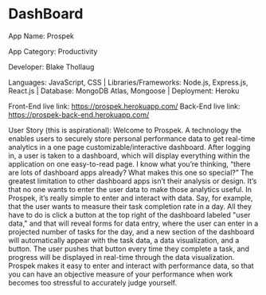 # DashBoard
App Name: Prospek

App Category: Productivity

Developer: Blake Thollaug

Languages: JavaScript, CSS | Libraries/Frameworks: Node.js, Express.js, React.js | Database: MongoDB Atlas, Mongoose | Deployment: Heroku

Front-End live link: https://prospek.herokuapp.com/
Back-End live link: https://prospek-back-end.herokuapp.com/

User Story (this is aspirational): Welcome to Prospek. A technology the enables users to securely store personal performance data to get real-time analytics in a one page customizable/interactive dashboard. After logging in, a user is taken to a dashboard, which will display everything within the application on one easy-to-read page. I know what you’re thinking, “there are lots of dashboard apps already? What makes this one so special?” The greatest limitation to other dashboard apps isn’t their analysis or design. It’s that no one wants to enter the user data to make those analytics useful. In Prospek, it’s really simple to enter and interact with data. Say, for example, that the user wants to measure their task completion rate in a day. All they have to do is click a button at the top right of the dashboard labeled "user data," and that will reveal forms for data entry, where the user can enter in a projected number of tasks for the day, and a new section of the dashboard will automatically appear with the task data, a data visualization, and a button. The user pushes that button every time they complete a task, and progress will be displayed in real-time through the data visualization. Prospek makes it easy to enter and interact with performance data, so that you can have an objective measure of your performance when work becomes too stressful to accurately judge yourself.
